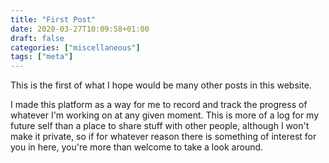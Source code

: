 ```yaml
---
title: "First Post"
date: 2020-03-27T10:09:58+01:00
draft: false
categories: ["miscellaneous"]
tags: ["meta"]
---
```


This is the first of what I hope would be many other posts in this website. 

<!--more-->
I made this platform as a way for me to record and track the progress of whatever I'm working on at any given moment. This is more of a log for my future self than a place to share stuff with other people, although I won't make it private, so if for whatever reason there is something of interest for you in here, you're more than welcome to take a look around.
